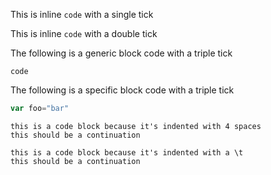 This is inline `code` with a single tick

This is inline ``code`` with a double tick

The following is a generic block code with a triple tick
```
code
```

The following is a specific block code with a triple tick
```js
var foo="bar"
```

    this is a code block because it's indented with 4 spaces
    this should be a continuation

	this is a code block because it's indented with a \t
	this should be a continuation
